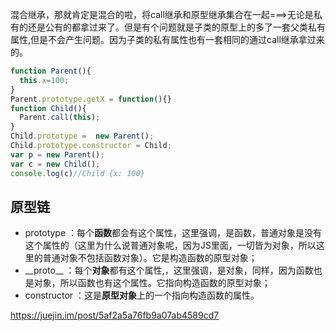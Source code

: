 混合继承，那就肯定是混合的啦，将call继承和原型继承集合在一起===>无论是私有的还是公有的都拿过来了。但是有个问题就是子类的原型上的多了一套父类私有属性,但是不会产生问题。因为子类的私有属性也有一套相同的通过call继承拿过来的。

```js
function Parent(){
  this.x=100;
}
Parent.prototype.getX = function(){}
function Child(){
  Parent.call(this);
}
Child.prototype =  new Parent();
Child.prototype.constructor = Child;
var p = new Parent();
var c = new Child();
console.log(c)//Child {x: 100}
```

## 原型链

- prototype ：每个**函数**都会有这个属性，这里强调，是函数，普通对象是没有这个属性的（这里为什么说普通对象呢，因为JS里面，一切皆为对象，所以这里的普通对象不包括函数对象）。它是构造函数的原型对象；
- \_\_proto\_\_ ：每个**对象**都有这个属性,，这里强调，是对象，同样，因为函数也是对象，所以函数也有这个属性。它指向构造函数的原型对象；
- constructor ：这是**原型对象**上的一个指向构造函数的属性。

<https://juejin.im/post/5af2a5a76fb9a07ab4589cd7>
